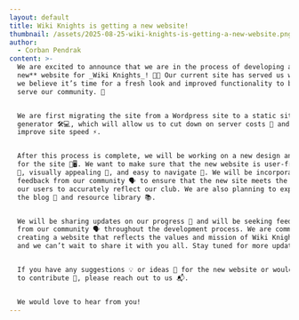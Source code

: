```yaml
---
layout: default
title: Wiki Knights is getting a new website!
thumbnail: /assets/2025-08-25-wiki-knights-is-getting-a-new-website.png
author:
  - Corban Pendrak
content: >-
  We are excited to announce that we are in the process of developing a **brand
  new** website for _Wiki Knights_! 🚀✨ Our current site has served us well, but
  we believe it’s time for a fresh look and improved functionality to better
  serve our community. 🌟


  We are first migrating the site from a Wordpress site to a static site
  generator 🛠️💻, which will allow us to cut down on server costs 💸 and
  improve site speed ⚡.


  After this process is complete, we will be working on a new design and layout
  for the site 🎨🖥️. We want to make sure that the new website is user-friendly
  🤝, visually appealing 👀, and easy to navigate 🧭. We will be incorporating
  feedback from our community 🗣️ to ensure that the new site meets the needs of
  our users to accurately reflect our club. We are also planning to expand on
  the blog 📝 and resource library 📚.


  We will be sharing updates on our progress 📢 and will be seeking feedback
  from our community 🗣️ throughout the development process. We are committed to
  creating a website that reflects the values and mission of Wiki Knights 🛡️,
  and we can’t wait to share it with you all. Stay tuned for more updates! 🔔


  If you have any suggestions 💡 or ideas 💭 for the new website or would like
  to contribute 🤝, please reach out to us 📬.


  We would love to hear from you!
---
```

